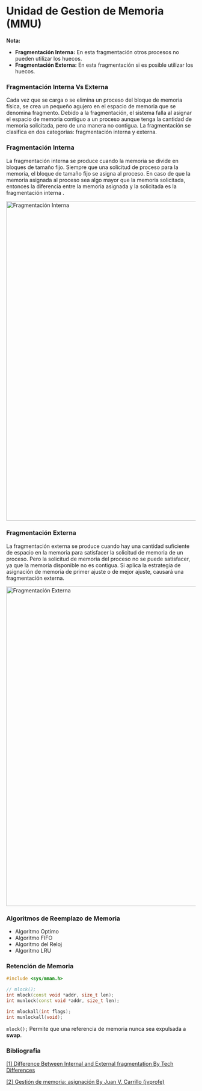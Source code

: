 # Unidad de Gestion de Memoria (MMU)

**Nota:**

* **Fragmentación Interna:** En esta fragmentación otros procesos no pueden utilizar los huecos.
* **Fragmentación Externa:** En esta fragmentación si es posible utilizar los huecos.

### Fragmentación Interna Vs Externa
Cada vez que se carga o se elimina un proceso del bloque de memoria física, se crea un pequeño agujero en el espacio de memoria que se denomina fragmento. Debido a la fragmentación, el sistema falla al asignar el espacio de memoria contiguo a un proceso aunque tenga la cantidad de memoria solicitada, pero de una manera no contigua. La fragmentación se clasifica en dos categorías: fragmentación interna y externa.

### Fragmentación Interna
La fragmentación interna se produce cuando la memoria se divide en bloques de tamaño fijo. Siempre que una solicitud de proceso para la memoria, el bloque de tamaño fijo se asigna al proceso. En caso de que la memoria asignada al proceso sea algo mayor que la memoria solicitada, entonces la diferencia entre la memoria asignada y la solicitada es la fragmentación interna .

<img alt="Fragmentación Interna" src="https://i.ibb.co/48TGnCT/Fragmentaci-n-Interna-OS.png" width="850">


### Fragmentación Externa
La fragmentación externa se produce cuando hay una cantidad suficiente de espacio en la memoria para satisfacer la solicitud de memoria de un proceso. Pero la solicitud de memoria del proceso no se puede satisfacer, ya que la memoria disponible no es contigua. Si aplica la estrategia de asignación de memoria de primer ajuste o de mejor ajuste, causará una fragmentación externa.


<img alt="Fragmentación Externa" src="https://i.ibb.co/D1dVpPS/Fragmentaci-n-Externa.png" width="850">

### Algoritmos de Reemplazo de Memoria

* Algoritmo Optimo
* Algoritmo FIFO
* Algoritmo del Reloj
* Algoritmo LRU

### Retención de Memoria

```c++
#include <sys/mman.h>

// mlock();
int mlock(const void *addr, size_t len);
int munlock(const void *addr, size_t len);

int mlockall(int flags);
int munlockall(void);
```

`mlock();` Permite que una referencia de memoria nunca sea expulsada a **swap**.


### Bibliografia

[[1] Difference Between Internal and External fragmentation By Tech Differences](https://techdifferences.com/difference-between-internal-and-external-fragmentation.html)

[[2] Gestión de memoria: asignación By Juan V. Carrillo (jvprofe)](https://www.youtube.com/watch?v=hMhPTWUJX_M)